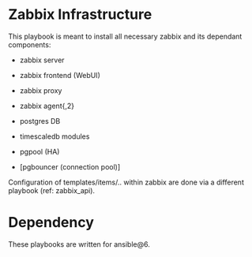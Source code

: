 # Zabbix Infrastructure
This playbook is meant to install all necessary zabbix and its dependant
components:
 - zabbix server
 - zabbix frontend (WebUI)
 - zabbix proxy
 - zabbix agent{,2}

 - postgres DB
 - timescaledb modules
 - pgpool (HA)
 - [pgbouncer (connection pool)]

Configuration of templates/items/.. within zabbix are done
via a different playbook (ref: zabbix_api).

# Dependency
These playbooks are written for ansible@6.

